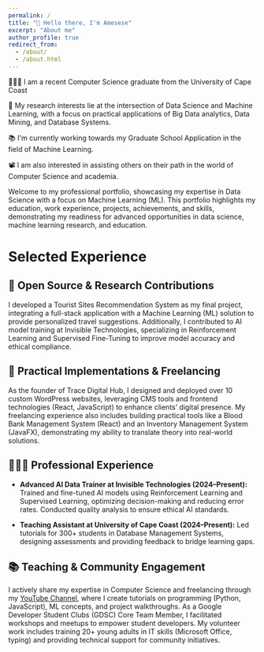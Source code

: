 ```yaml
---
permalink: /
title: "👋 Hello there, I'm Amesese"
excerpt: "About me"
author_profile: true
redirect_from: 
  - /about/
  - /about.html
---
```


👨🏻‍💻 I am a recent Computer Science graduate from the University of Cape Coast

🔬 My research interests lie at the intersection of Data Science and Machine Learning, with a focus on practical applications of Big Data analytics, Data Mining, and Database Systems.

📚 I'm currently working towards my Graduate School Application in the field of Machine Learning.

📽️ I am also interested in assisting others on their path in the world of Computer Science and academia.

Welcome to my professional portfolio, showcasing my expertise in Data Science with a focus on Machine Learning (ML). This portfolio highlights my education, work experience, projects, achievements, and skills, demonstrating my readiness for advanced opportunities in data science, machine learning research, and education.

# Selected Experience
## 🤖 Open Source & Research Contributions

I developed a Tourist Sites Recommendation System as my final project, integrating a full-stack application with a Machine Learning (ML) solution to provide personalized travel suggestions. Additionally, I contributed to AI model training at Invisible Technologies, specializing in Reinforcement Learning and Supervised Fine-Tuning to improve model accuracy and ethical compliance.
## 📜 Practical Implementations & Freelancing

As the founder of Trace Digital Hub, I designed and deployed over 10 custom WordPress websites, leveraging CMS tools and frontend technologies (React, JavaScript) to enhance clients’ digital presence. My freelancing experience also includes building practical tools like a Blood Bank Management System (React) and an Inventory Management System (JavaFX), demonstrating my ability to translate theory into real-world solutions.

## 👨🏻‍💻 Professional Experience

  - **Advanced AI Data Trainer at Invisible Technologies (2024–Present):**
  Trained and fine-tuned AI models using Reinforcement Learning and Supervised Learning, optimizing decision-making and reducing error rates. Conducted quality analysis to ensure ethical AI standards.

  - **Teaching Assistant at University of Cape Coast (2024–Present):**
  Led tutorials for 300+ students in Database Management Systems, designing assessments and providing feedback to bridge learning gaps.

## 📚 Teaching & Community Engagement

I actively share my expertise in Computer Science and freelancing through my [YouTube Channel](https://youtube.com/@ameseseboateng), where I create tutorials on programming (Python, JavaScript), ML concepts, and project walkthroughs. As a Google Developer Student Clubs (GDSC) Core Team Member, I facilitated workshops and meetups to empower student developers. My volunteer work includes training 20+ young adults in IT skills (Microsoft Office, typing) and providing technical support for community initiatives.


